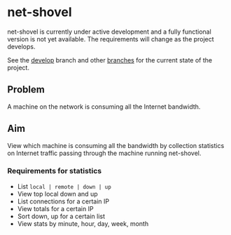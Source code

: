 net-shovel
==========

net-shovel is currently under active development and a fully functional version is not yet available. The requirements will change as the project develops. 

See the [develop](https://github.com/egeldenhuys/net-shovel/tree/develop) branch and other [branches](https://github.com/egeldenhuys/net-shovel/branches) for the current state of the project.

## Problem
A machine on the network is consuming all the Internet bandwidth.

## Aim
View which machine is consuming all the bandwidth by collection statistics on Internet traffic passing through the machine running net-shovel.

### Requirements for statistics
- List `local | remote | down | up`
- View top local down and up
- List connections for a certain IP
- View totals for a certain IP
- Sort down, up for a certain list
- View stats by minute, hour, day, week, month
